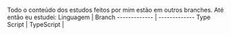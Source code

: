 Todo o conteúdo dos estudos feitos por mim estão em outros branches.
Até então eu estudei:
Linguagem  | Branch
------------- | -------------
Type Script  | TypeScript
 |
